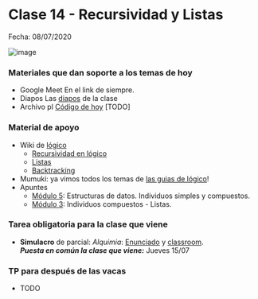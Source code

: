 # Clase 14 - Recursividad y Listas

Fecha: 08/07/2020

![image](https://user-images.githubusercontent.com/4098184/124866717-3d814280-df93-11eb-9bad-d2744fe24be2.png)


### Materiales que dan soporte a los temas de hoy

* Google Meet  En el link de siempre.
* Diapos	Las [diapos](https://docs.google.com/presentation/d/1pJpJ1PQ1XdC2U0AQ9TRTwyRrGxRr12ltEIU1eBdO6Gs/edit?usp=sharing) de la clase
* Archivo pl	[Código de hoy]() [TODO]

### Material de apoyo
* Wiki de [lógico](https://wiki.uqbar.org/wiki/articles/paradigma-logico.html)
  * [Recursividad en lógico](https://wiki.uqbar.org/wiki/articles/recursividad-en-logico.html)
  * [Listas](https://wiki.uqbar.org/wiki/articles/paradigma-logico---listas.html)
  * [Backtracking](https://wiki.uqbar.org/wiki/articles/backtracking.html)
* Mumuki:	ya vimos todos los temas de [las guias de lógico](https://mumuki.io/pdep-utn/chapters/436-programacion-logica)!
* Apuntes 
  * [Módulo 5](https://docs.google.com/document/d/16SMBS6i_wjkdcVztpUDb-WTfASnCXQjld7VyKLUpC8A): Estructuras de datos. Individuos simples y compuestos.
  * [Módulo 3](https://docs.google.com/document/d/1I8Xvss7LBuUjV-GGiag7C8d9wa3vUB6B37Qi4LG-ts0/edit#heading=h.yfxwqp4shezb): Individuos compuestos - Listas.


### Tarea obligatoria para la clase que viene 

* **Simulacro** de parcial: _Alquimia_: [Enunciado](https://docs.google.com/document/d/e/2PACX-1vQN920bSlKnkhV-geh6y8VmROsAB8B-I7Gne_QmS4JtSVW_tvSUUZQ3JHQsgWAQrGmCB6mV1cTMq5SG/pub) y [classroom](https://classroom.github.com/a/WDftELlD).  
***Puesta en común la clase que viene:*** Jueves 15/07


### TP para después de las vacas

* TODO
